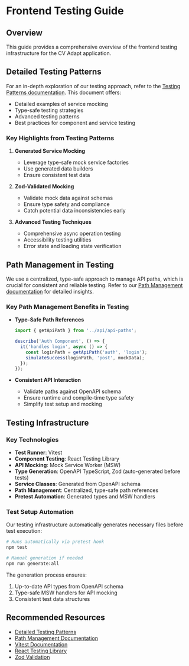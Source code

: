 # Frontend Testing Guide

## Overview

This guide provides a comprehensive overview of the frontend testing infrastructure for the CV Adapt application.

## Detailed Testing Patterns

For an in-depth exploration of our testing approach, refer to the [Testing Patterns documentation](testing-patterns.md). This document offers:

- Detailed examples of service mocking
- Type-safe testing strategies
- Advanced testing patterns
- Best practices for component and service testing

### Key Highlights from Testing Patterns

1. **Generated Service Mocking**
   - Leverage type-safe mock service factories
   - Use generated data builders
   - Ensure consistent test data

2. **Zod-Validated Mocking**
   - Validate mock data against schemas
   - Ensure type safety and compliance
   - Catch potential data inconsistencies early

3. **Advanced Testing Techniques**
   - Comprehensive async operation testing
   - Accessibility testing utilities
   - Error state and loading state verification

## Path Management in Testing

We use a centralized, type-safe approach to manage API paths, which is crucial for consistent and reliable testing. Refer to our [Path Management documentation](path-management.md) for detailed insights.

### Key Path Management Benefits in Testing

- **Type-Safe Path References**
  ```typescript
  import { getApiPath } from '../api/api-paths';

  describe('Auth Component', () => {
    it('handles login', async () => {
      const loginPath = getApiPath('auth', 'login');
      simulateSuccess(loginPath, 'post', mockData);
    });
  });
  ```

- **Consistent API Interaction**
  - Validate paths against OpenAPI schema
  - Ensure runtime and compile-time type safety
  - Simplify test setup and mocking

## Testing Infrastructure

### Key Technologies
- **Test Runner**: Vitest
- **Component Testing**: React Testing Library
- **API Mocking**: Mock Service Worker (MSW)
- **Type Generation**: OpenAPI TypeScript, Zod (auto-generated before tests)
- **Service Classes**: Generated from OpenAPI schema
- **Path Management**: Centralized, type-safe path references
- **Pretest Automation**: Generated types and MSW handlers

### Test Setup Automation
Our testing infrastructure automatically generates necessary files before test execution:

```bash
# Runs automatically via pretest hook
npm test

# Manual generation if needed
npm run generate:all
```

The generation process ensures:
1. Up-to-date API types from OpenAPI schema
2. Type-safe MSW handlers for API mocking
3. Consistent test data structures

## Recommended Resources

- [Detailed Testing Patterns](testing-patterns.md)
- [Path Management Documentation](path-management.md)
- [Vitest Documentation](https://vitest.dev/)
- [React Testing Library](https://testing-library.com/)
- [Zod Validation](https://zod.dev/)
